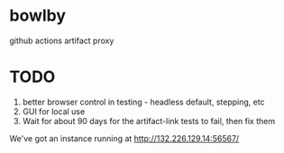# bowlby

github actions artifact proxy

# TODO

 1. better browser control in testing - headless default, stepping, etc
 1. GUI for local use
 1. Wait for about 90 days for the artifact-link tests to fail, then fix them
   
We've got an instance running at http://132.226.129.14:56567/
